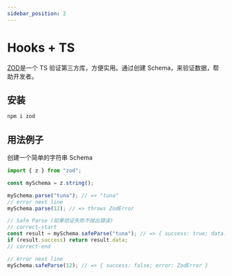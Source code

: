 ```yaml
---
sidebar_position: 2
---
```


# Hooks + TS

[ZOD](https://zod.dev/)是一个 TS 验证第三方库，方便实用。通过创建 Schema，来验证数据，帮助开发者。

## 安装

```bash
npm i zod
```

## 用法例子

创建一个简单的字符串 Schema

```js title='zod'
import { z } from "zod";

const mySchema = z.string();

mySchema.parse("tuna"); // => "tuna"
// error next line
mySchema.parse(12); // => throws ZodError

// Safe Parse (如果验证失败不抛出错误)
// correct-start
const result = mySchema.safeParse("tuna"); // => { success: true; data: "tuna" }
if (result.success) return result.data;
// correct-end

// error next line
mySchema.safeParse(12); // => { success: false; error: ZodError }
```

